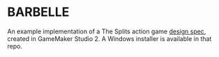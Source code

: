 # BARBELLE

An example implementation of a The Splits action game [design spec](https://github.com/wlycdgrfromflatiron/TheSplits/blob/master/Specs/Barbelle.md), created in GameMaker Studio 2. A Windows installer is available in that repo.
